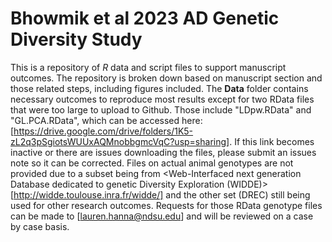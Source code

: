 # Bhowmik et al 2023 AD Genetic Diversity Study
This is a repository of *R* data and script files to support manuscript outcomes. The repository is broken down based on manuscript section and those related steps, including figures included. The **Data** folder contains necessary outcomes to reproduce most results except for two RData files that were too large to upload to Github. Those include "LDpw.RData" and "GL.PCA.RData", which can be accessed here: [https://drive.google.com/drive/folders/1K5-zL2q3pSgiotsWUUxAQMnobbgmcVqC?usp=sharing]. If this link becomes inactive or there are issues downloading the files, please submit an issues note so it can be corrected. Files on actual animal genotypes are not provided due to a subset being from <Web-Interfaced next generation Database dedicated to genetic Diversity Exploration (WIDDE)>[http://widde.toulouse.inra.fr/widde/] and the other set (DREC) still being used for other research outcomes. Requests for those RData genotype files can be made to <Lauren Hanna>[lauren.hanna@ndsu.edu] and will be reviewed on a case by case basis.
